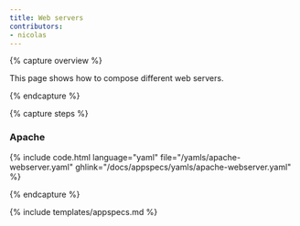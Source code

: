 ```yaml
---
title: Web servers
contributors:
- nicolas
---
```


{% capture overview %}

This page shows how to compose different web servers.

{% endcapture %}


{% capture steps %}

### Apache

{% include code.html language="yaml" file="/yamls/apache-webserver.yaml" ghlink="/docs/appspecs/yamls/apache-webserver.yaml" %}


{% endcapture %}


{% include templates/appspecs.md %}
